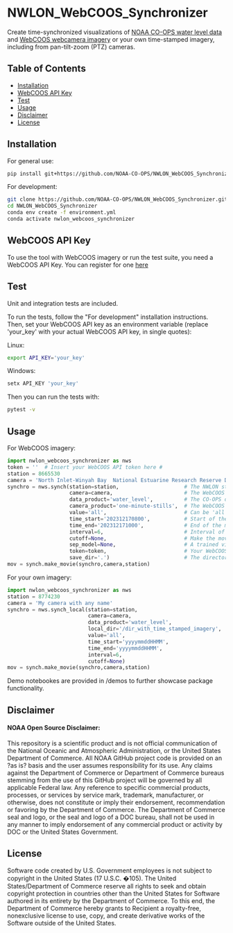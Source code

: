 # NWLON_WebCOOS_Synchronizer

Create time-synchronized visualizations of [NOAA CO-OPS water level data](https://tidesandcurrents.noaa.gov/inundationdb/) and [WebCOOS webcamera imagery](https://webcoos.org/) or your own time-stamped imagery, including from pan-tilt-zoom (PTZ) cameras.


## Table of Contents
- [Installation](#installation)
- [WebCOOS API Key](#key)
- [Test](#test)
- [Usage](#usage)
- [Disclaimer](#disclaimer)
- [License](#license)


## Installation

For general use:

```bash
pip install git+https://github.com/NOAA-CO-OPS/NWLON_WebCOOS_Synchronizer.git#egg=nwlon_webcoos_synchronizer
```

For development:

```bash
git clone https://github.com/NOAA-CO-OPS/NWLON_WebCOOS_Synchronizer.git
cd NWLON_WebCOOS_Synchronizer
conda env create -f environment.yml
conda activate nwlon_webcoos_synchronizer
```


## WebCOOS API Key

To use the tool with WebCOOS imagery or run the test suite, you need a WebCOOS API Key. You can register for one [here](https://webcoos.org/docs/doc/access/)



## Test

Unit and integration tests are included. 

To run the tests, follow the "For development" installation instructions. Then, set your WebCOOS API key as an environment variable (replace 'your_key' with your actual WebCOOS API key, in single quotes):

Linux:
```bash
export API_KEY='your_key'
```

Windows:
```bash
setx API_KEY 'your_key'
```

Then you can run the tests with:

```bash
pytest -v
```


## Usage

For WebCOOS imagery:

```python
import nwlon_webcoos_synchronizer as nws
token = ''  # Insert your WebCOOS API token here #
station = 8665530
camera = 'North Inlet-Winyah Bay  National Estuarine Research Reserve Dock, Georgetown, SC'
synchro = nws.synch(station=station,                     # The NWLON station ID
                    camera=camera,                       # The WebCOOS camera name #
                    data_product='water_level',          # The CO-OPS data product to make a timeseries of #
                    camera_product='one-minute-stills',  # The WebCOOS image product to use for the movie #
                    value='all',                         # Can be 'all' or a float value, depending on what you want.
                    time_start='202312170800',           # Start of the movie in local time at the camera location #
                    time_end='202312171000',             # End of the movie in local time at the camera location
                    interval=6,                          # Interval of data and imagery, in minutes. #
                    cutoff=None,                         # Make the movie of only this many data points. Use with value to get what you want.  #
                    sep_model=None,                      # A trained view separation model. Can be made yourself. Not needed for this non-PTZ camera.
                    token=token,                         # Your WebCOOS API Token
                    save_dir='.')                        # The directory in which to save the images and movie
mov = synch.make_movie(synchro,camera,station)
```

For your own imagery:

```python
import nwlon_webcoos_synchronizer as nws
station = 8774230
camera = 'My camera with any name'
synchro = nws.synch_local(station=station, 
                          camera=camera, 
                          data_product='water_level', 
                          local_dir='/dir_with_time_stamped_imagery', 
                          value='all', 
                          time_start='yyyymmddHHMM', 
                          time_end='yyyymmddHHMM', 
                          interval=6, 
                          cutoff=None)
mov = synch.make_movie(synchro,camera,station)
```

Demo notebookes are provided in /demos to further showcase package functionality.


## Disclaimer
#### NOAA Open Source Disclaimer:

This repository is a scientific product and is not official communication of the National Oceanic and Atmospheric Administration, or the United States Department of Commerce. All NOAA GitHub project code is provided on an ?as is? basis and the user assumes responsibility for its use. Any claims against the Department of Commerce or Department of Commerce bureaus stemming from the use of this GitHub project will be governed by all applicable Federal law. Any reference to specific commercial products, processes, or services by service mark, trademark, manufacturer, or otherwise, does not constitute or imply their endorsement, recommendation or favoring by the Department of Commerce. The Department of Commerce seal and logo, or the seal and logo of a DOC bureau, shall not be used in any manner to imply endorsement of any commercial product or activity by DOC or the United States Government.


## License

Software code created by U.S. Government employees is not subject to copyright in the United States (17 U.S.C. �105). The United States/Department of Commerce reserve all rights to seek and obtain copyright protection in countries other than the United States for Software authored in its entirety by the Department of Commerce. To this end, the Department of Commerce hereby grants to Recipient a royalty-free, nonexclusive license to use, copy, and create derivative works of the Software outside of the United States.
